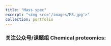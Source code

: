 ```yaml
---
title: "Mass spec"
excerpt: "<img src='/images/MS.jpg'>"
collection: portfolio
---
```


### 关注公众号/课题组  Chemical proteomics:   
<p hidden> 王初课题组<p hidden>   

  
